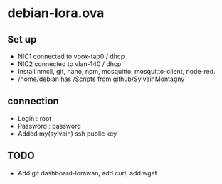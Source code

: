 # debian-lora.ova
## Set up
- NIC1 connected to vbox-tap0 / dhcp
- NIC2 connected to vlan-140  / dhcp
- Install nmcli, git, nano, npm, mosquitto, mosquitto-client, node-red.
- /home/debian has /Scripts from github/SylvainMontagny

## connection
- Login : root
- Password : password
- Added my(sylvain) ssh public key  


## TODO
- Add git dashboard-lorawan, add curl, add wget

